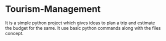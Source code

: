 # Tourism-Management
It is a simple python project which gives ideas to plan a trip and estimate the budget for the same. 
It use basic python commands along with the files concept.
